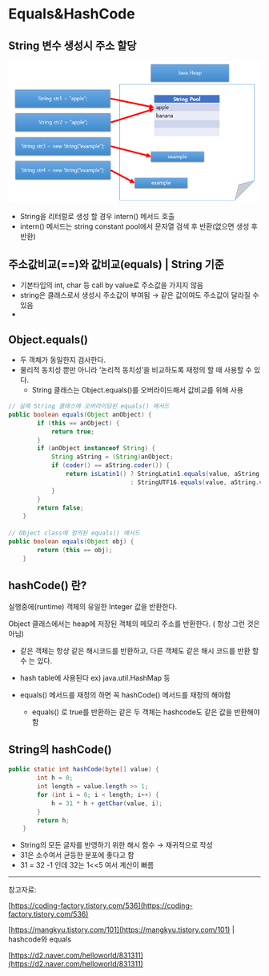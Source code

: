 # Equals&HashCode

## String 변수 생성시 주소 할당

![Untitled](https://raw.githubusercontent.com/dyparkkk/TIL/main/Java/img/equals&hashcode00.png)

- String을 리터럴로 생성 할 경우 intern() 메서드 호출
- intern() 메서드는 string constant pool에서 문자열 검색 후 반환(없으면 생성 후 반환)

## 주소값비교(==)와 값비교(equals)  | String 기준

- 기본타입의 int, char 등 call by value로 주소값을 가지지 않음
- string은 클래스로서 생성시 주소값이 부여됨 → 같은 값이여도 주소값이 달라질 수 있음
- 

## Object.equals()

- 두 객체가 동일한지 검사한다.
- 물리적 동치성 뿐만 아니라 ‘논리적 동치성’을 비교하도록 재정의 할 때 사용할 수 있다.
    - String 클래스는 Object.equals()를 오버라이드해서 값비교를 위해 사용
    

```java
// 실제 String 클래스에 오버라이딩된 equals() 메서드
public boolean equals(Object anObject) {
        if (this == anObject) {
            return true;
        }
        if (anObject instanceof String) {
            String aString = (String)anObject;
            if (coder() == aString.coder()) {
                return isLatin1() ? StringLatin1.equals(value, aString.value)
                                  : StringUTF16.equals(value, aString.value);
            }
        }
        return false;
    }

// Object class에 정의된 equals() 메서드
public boolean equals(Object obj) {
        return (this == obj);
    }
```

## hashCode() 란?

실행중에(runtime) 객체의 유일한 Integer 값을 반환한다. 

Object 클래스에서는 heap에 저장된 객체의 메모리 주소를 반환한다. ( 항상 그런 것은 아님)

- 같은 객체는 항상 같은 해시코드를 반환하고, 다른 객체도 같은 해시 코드를 반환 할 수 는 있다.

- hash table에 사용된다 ex) java.util.HashMap 등
- equals() 메서드를 재정의 하면 꼭 hashCode() 메서드를 재정의 해야함
    - equals() 로 true를 반환하는 같은 두 객체는 hashcode도 같은 값을 반환해야 함

## String의 hashCode()

```java
public static int hashCode(byte[] value) {
        int h = 0;
        int length = value.length >> 1;
        for (int i = 0; i < length; i++) {
            h = 31 * h + getChar(value, i);
        }
        return h;
    }
```

- String의 모든 글자를 반영하기 위한 해시 함수 → 재귀적으로 작성
- 31은 소수여서 균등한 분포에 좋다고 함
- 31 = 32 -1 인데 32는  1<<5 여서 계산이 빠름

---

참고자료:  

[https://coding-factory.tistory.com/536](https://coding-factory.tistory.com/536)  

[https://mangkyu.tistory.com/101](https://mangkyu.tistory.com/101)  |  hashcode와 equals  

[https://d2.naver.com/helloworld/831311](https://d2.naver.com/helloworld/831311)